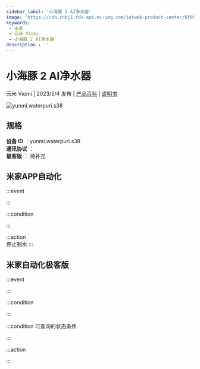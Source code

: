 ```yaml
---
sidebar_label: '小海豚 2 AI净水器'
image: 'https://cdn.cnbj1.fds.api.mi-img.com/iotweb-product-center/6f0bc13b48aad7ed83818940b1f9feed_1681368978179.png?GalaxyAccessKeyId=AKVGLQWBOVIRQ3XLEW&Expires=9223372036854775807&Signature=OZ+DfJEVUPpbAwk5WovVaNbb2SU='
keywords: 
 - 米家
 - 云米 Viomi
 - 小海豚 2 AI净水器
description : ''
---
```

# 小海豚 2 AI净水器

云米 Viomi | 2023/5/4 发布 | [产品百科](https://home.mi.com/webapp/content/baike/product/index.html?model=yunmi.waterpuri.s38/) | [说明书](https://home.mi.com/views/introduction.html?model=yunmi.waterpuri.s38&region=cn)

![yunmi.waterpuri.s38](https://cdn.cnbj1.fds.api.mi-img.com/iotweb-product-center/6f0bc13b48aad7ed83818940b1f9feed_1681368978179.png?GalaxyAccessKeyId=AKVGLQWBOVIRQ3XLEW&Expires=9223372036854775807&Signature=OZ+DfJEVUPpbAwk5WovVaNbb2SU=)

## 规格  
> 
**设备 ID** ：yunmi.waterpuri.s38  
**通讯协议** ：  
**极客版**  ： 待补充 


## 米家APP自动化  

:::event  

:::

:::condition  

:::

:::action   
停止制水
:::

## 米家自动化极客版  

:::event  

:::

:::condition  

:::

:::condition 可查询的状态条件  

:::

:::action  

:::

        

